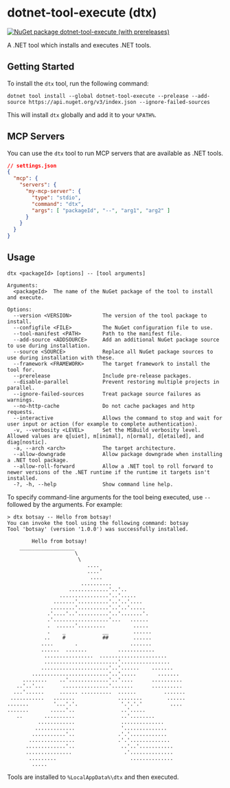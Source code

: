# dotnet-tool-execute (dtx)
[![NuGet package dotnet-tool-execute (with prereleases)](https://img.shields.io/nuget/vpre/dotnet-tool-execute?label=dotnet-tool-execute)](https://nuget.org/packages/dotnet-tool-execute)


A .NET tool which installs and executes .NET tools.

## Getting Started
To install the `dtx` tool, run the following command:
```
dotnet tool install --global dotnet-tool-execute --prelease --add-source https://api.nuget.org/v3/index.json --ignore-failed-sources
```

This will install `dtx` globally and add it to your `%PATH%`.

## MCP Servers
You can use the `dtx` tool to run MCP servers that are available as .NET tools. 
```json
// settings.json
{
  "mcp": {
    "servers": {
      "my-mcp-server": {
        "type": "stdio",
        "command": "dtx",
        "args": [ "packageId", "--", "arg1", "arg2" ]
      }
    }
  }
}

```

## Usage
```
dtx <packageId> [options] -- [tool arguments]

Arguments:
  <packageId>  The name of the NuGet package of the tool to install and execute.

Options:
  --version <VERSION>          The version of the tool package to install.
  --configfile <FILE>          The NuGet configuration file to use.
  --tool-manifest <PATH>       Path to the manifest file.
  --add-source <ADDSOURCE>     Add an additional NuGet package source to use during installation.
  --source <SOURCE>            Replace all NuGet package sources to use during installation with these.
  --framework <FRAMEWORK>      The target framework to install the tool for.
  --prerelease                 Include pre-release packages.
  --disable-parallel           Prevent restoring multiple projects in parallel.
  --ignore-failed-sources      Treat package source failures as warnings.
  --no-http-cache              Do not cache packages and http requests.
  --interactive                Allows the command to stop and wait for user input or action (for example to complete authentication).
  -v, --verbosity <LEVEL>      Set the MSBuild verbosity level. Allowed values are q[uiet], m[inimal], n[ormal], d[etailed], and diag[nostic].
  -a, --arch <arch>            The target architecture.
  --allow-downgrade            Allow package downgrade when installing a .NET tool package.
  --allow-roll-forward         Allow a .NET tool to roll forward to newer versions of the .NET runtime if the runtime it targets isn't installed.
  -?, -h, --help               Show command line help.
```

To specify command-line arguments for the tool being executed, use `--` followed by the arguments. For example:
```
> dtx botsay -- Hello from botsay!
You can invoke the tool using the following command: botsay
Tool 'botsay' (version '1.0.0') was successfully installed.

        Hello from botsay!
    __________________
                      \
                       \
                          ....
                          ....'
                           ....
                        ..........
                    .............'..'..
                 ................'..'.....
               .......'..........'..'..'....
              ........'..........'..'..'.....
             .'....'..'..........'..'.......'.
             .'..................'...   ......
             .  ......'.........         .....
             .    _            __        ......
            ..    #            ##        ......
           ....       .                 .......
           ......  .......          ............
            ................  ......................
            ........................'................
           ......................'..'......    .......
        .........................'..'.....       .......
     ........    ..'.............'..'....      ..........
   ..'..'...      ...............'.......      ..........
  ...'......     ...... ..........  ......         .......
 ...........   .......              ........        ......
.......        '...'.'.              '.'.'.'         ....
.......       .....'..               ..'.....
   ..       ..........               ..'........
          ............               ..............
         .............               '..............
        ...........'..              .'.'............
       ...............              .'.'.............
      .............'..               ..'..'...........
      ...............                 .'..............
       .........                        ..............
        .....
```

Tools are installed to `%LocalAppData%\dtx` and then executed.